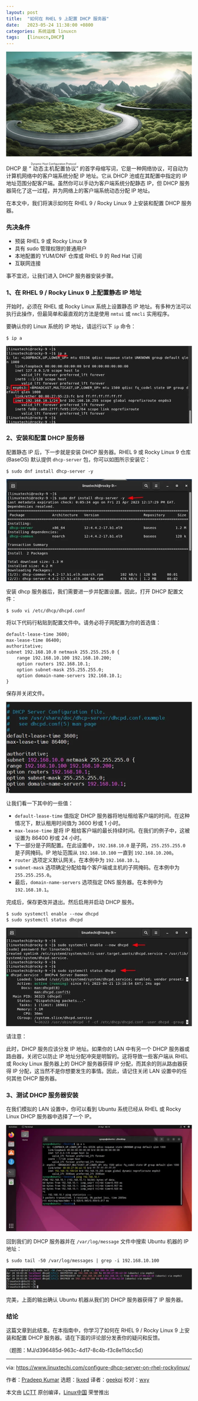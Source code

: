 ```yaml
---
layout: post
title:	"如何在 RHEL 9 上配置 DHCP 服务器"
date:	2023-05-24 11:38:00 +0800 
categories:	系统运维 linuxcn 
tags:	[linuxcn,DHCP]
---
```



![](/Asserts/Images/album/202305/24/113729hi6cn36hicjgknjy.jpg)


DHCP 是 “<ruby> 动态主机配置协议 <rt>  Dynamic Host Configuration Protocol </rt></ruby>” 的首字母缩写词，它是一种网络协议，可自动为计算机网络中的客户端系统分配 IP 地址。它从 DHCP 池或在其配置中指定的 IP 地址范围分配客户端。虽然你可以手动为客户端系统分配静态 IP，但 DHCP 服务器简化了这一过程，并为网络上的客户端系统动态分配 IP 地址。


在本文中，我们将演示如何在 RHEL 9 / Rocky Linux 9 上安装和配置 DHCP 服务器。


### 先决条件


* 预装 RHEL 9 或 Rocky Linux 9
* 具有 sudo 管理权限的普通用户
* 本地配置的 YUM/DNF 仓库或 RHEL 9 的 Red Hat 订阅
* 互联网连接


事不宜迟，让我们进入 DHCP 服务器安装步骤。


### 1、在 RHEL 9 / Rocky Linux 9 上配置静态 IP 地址


开始时，必须在 RHEL 或 Rocky Linux 系统上设置静态 IP 地址。有多种方法可以执行此操作，但最简单和最直观的方法是使用 `nmtui` 或 `nmcli` 实用程序。


要确认你的 Linux 系统的 IP 地址，请运行以下 `ip` 命令：



```
$ ip a

```

![](/Asserts/Images/album/202305/24/113959vpdmdmoziqlzuceq.jpg)


### 2、安装和配置 DHCP 服务器


配置静态 IP 后，下一步就是安装 DHCP 服务器。RHEL 9 或 Rocky Linux 9 仓库 (BaseOS) 默认提供 `dhcp-server` 包，你可以如图所示安装它：



```
$ sudo dnf install dhcp-server -y

```

![](/Asserts/Images/album/202305/24/114007suu79zudswdwruup.jpg)


安装 dhcp 服务器后，我们需要进一步并配置设置。因此，打开 DHCP 配置文件：



```
$ sudo vi /etc/dhcp/dhcpd.conf

```

将以下代码行粘贴到配置文件中。请务必将子网配置为你的首选值：



```
default-lease-time 3600;
max-lease-time 86400;
authoritative;
subnet 192.168.10.0 netmask 255.255.255.0 {
    range 192.168.10.100 192.168.10.200;
    option routers 192.168.10.1;
    option subnet-mask 255.255.255.0;
    option domain-name-servers 192.168.10.1;
}

```

保存并关闭文件。


![](/Asserts/Images/album/202305/24/114014hbylyyuyhocyutfz.jpg)


让我们看一下其中的一些值：


* `default-lease-time` 值指定 DHCP 服务器将地址租给客户端的时间。在这种情况下，默认租用时间值为 3600 秒或 1 小时。
* `max-lease-time` 是将 IP 租给客户端的最长持续时间。在我们的例子中，这被设置为 86400 秒或 24 小时。
* 下一部分是子网配置。在此设置中，`192.168.10.0` 是子网，`255.255.255.0` 是子网掩码。IP 地址范围从 `192.168.10.100` 一直到 `192.168.10.200`。
* `router` 选项定义默认网关。在本例中为 `192.168.10.1`。
* `subnet-mask` 选项确定分配给每个客户端或主机的子网掩码。在本例中为 `255.255.255.0`。
* 最后，`domain-name-servers` 选项指定 DNS 服务器。在本例中为 `192.168.10.1`。


完成后，保存更改并退出。然后启用并启动 DHCP 服务。



```
$ sudo systemctl enable --now dhcpd
$ sudo systemctl status dhcpd

```

![](/Asserts/Images/album/202305/24/114121btodpgs4zi2b5dfs.jpg)


请注意：


此时，DHCP 服务应该分发 IP 地址。如果你的 LAN 中有另一个 DHCP 服务器或路由器，关闭它以防止 IP 地址分配冲突是明智的。这将导致一些客户端从 RHEL 或 Rocky Linux 服务器上的 DHCP 服务器获得 IP 分配，而其余的则从路由器获得 IP 分配，这当然不是你想要发生的事情。因此，请记住关闭 LAN 设置中的任何其他 DHCP 服务器。


### 3、测试 DHCP 服务器安装


在我们模拟的 LAN 设置中，你可以看到 Ubuntu 系统已经从 RHEL 或 Rocky Linux DHCP 服务器中选择了一个 IP。


![](/Asserts/Images/album/202305/24/114129uxry9pverzrpwwrr.jpg)


回到我们的 DHCP 服务器并在 `/var/log/message` 文件中搜索 Ubuntu 机器的 IP 地址：



```
$ sudo tail -50 /var/log/messages | grep -i 192.168.10.100

```

![](/Asserts/Images/album/202305/24/114136v4ra2a3m24gm424g.jpg)


完美，上面的输出确认 Ubuntu 机器从我们的 DHCP 服务器获得了 IP 服务器。


### 结论


这篇文章到此结束。在本指南中，你学习了如何在 RHEL 9 / Rocky Linux 9 上安装和配置 DHCP 服务器。请在下面的评论部分发表你的疑问和反馈。


（题图：MJ/d396485d-963c-4d17-8c4b-f3c8e11dcc5d）




---


via: <https://www.linuxtechi.com/configure-dhcp-server-on-rhel-rockylinux/>


作者：[Pradeep Kumar](https://www.linuxtechi.com/author/pradeep/) 选题：[lkxed](https://github.com/lkxed/) 译者：[geekpi](https://github.com/geekpi) 校对：[wxy](https://github.com/wxy)


本文由 [LCTT](https://github.com/LCTT/TranslateProject) 原创编译，[Linux中国](https://linux.cn/) 荣誉推出
